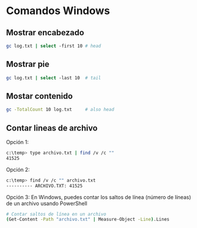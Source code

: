 # Comandos Windows

## Mostrar encabezado

```sh
gc log.txt | select -first 10 # head
```

## Mostrar pie

```sh
gc log.txt | select -last 10  # tail
```

## Mostar contenido

```sh
gc -TotalCount 10 log.txt     # also head
```

## Contar lineas de archivo

Opción 1:

```sh
c:\temp> type archivo.txt | find /v /c ""
41525
```

Opción 2:

```sh
c:\temp> find /v /c "" archivo.txt
---------- ARCHIVO.TXT: 41525
```

Opción 3: En Windows, puedes contar los saltos de línea (número de líneas) de un archivo usando PowerShell

```sh
# Contar saltos de línea en un archivo
(Get-Content -Path "archivo.txt" | Measure-Object -Line).Lines
```
